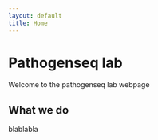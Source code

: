 ```yaml
---
layout: default
title: Home
---
```


# Pathogenseq lab

Welcome to the pathogenseq lab webpage

## What we do

blablabla



